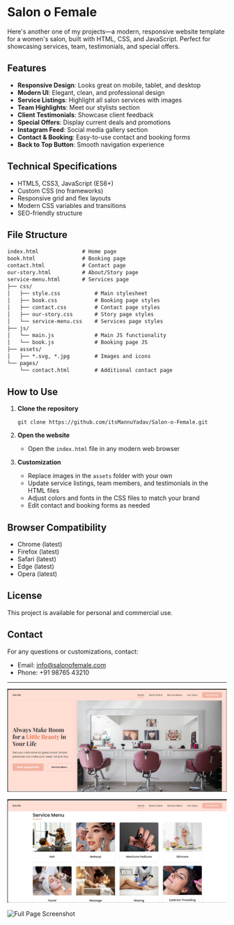 # Salon o Female

Here's another one of my projects—a modern, responsive website template for a women's salon, built with HTML, CSS, and JavaScript. Perfect for showcasing services, team, testimonials, and special offers.

## Features

- **Responsive Design**: Looks great on mobile, tablet, and desktop
- **Modern UI**: Elegant, clean, and professional design
- **Service Listings**: Highlight all salon services with images
- **Team Highlights**: Meet our stylists section
- **Client Testimonials**: Showcase client feedback
- **Special Offers**: Display current deals and promotions
- **Instagram Feed**: Social media gallery section
- **Contact & Booking**: Easy-to-use contact and booking forms
- **Back to Top Button**: Smooth navigation experience

## Technical Specifications

- HTML5, CSS3, JavaScript (ES6+)
- Custom CSS (no frameworks)
- Responsive grid and flex layouts
- Modern CSS variables and transitions
- SEO-friendly structure

## File Structure

```
index.html              # Home page
book.html               # Booking page
contact.html            # Contact page
our-story.html          # About/Story page
service-menu.html       # Services page
├── css/
│   ├── style.css           # Main stylesheet
│   ├── book.css            # Booking page styles
│   ├── contact.css         # Contact page styles
│   ├── our-story.css       # Story page styles
│   └── service-menu.css    # Services page styles
├── js/
│   └── main.js             # Main JS functionality
│   └── book.js             # Booking page JS
├── assets/
│   ├── *.svg, *.jpg        # Images and icons
└── pages/
    └── contact.html        # Additional contact page
```

## How to Use

1. **Clone the repository**
   ```
   git clone https://github.com/itsMannuYadav/Salon-o-Female.git
   ```

2. **Open the website**
   - Open the `index.html` file in any modern web browser

3. **Customization**
   - Replace images in the `assets` folder with your own
   - Update service listings, team members, and testimonials in the HTML files
   - Adjust colors and fonts in the CSS files to match your brand
   - Edit contact and booking forms as needed

## Browser Compatibility

- Chrome (latest)
- Firefox (latest)
- Safari (latest)
- Edge (latest)
- Opera (latest)

## License

This project is available for personal and commercial use.

## Contact

For any questions or customizations, contact:
- Email: info@salonofemale.com
- Phone: +91 98765 43210

---

![Home Page Screenshot](assets/HomePage%20Screenshot.png)

![Service Section Screenshot](assets/Service%20Section%20Screenshot.png)

![Full Page Screenshot](assets/Full%20Page%20Screencapture.png)

